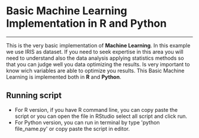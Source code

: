 # Basic Machine Learning Implementation in R and Python
------------------------------------------------------------------------------------------------------
This is the very basic implementation of **Machine Learning**. In this example we use IRIS as dataset.
If you need to seek expertise in this area you will need to understand also the data analysis applying statistics methods so that you can judge well you data optimizing the results. 
Is very important to know wich variables are able to optimize you results. 
This Basic Machine Learning is implemented both in **R** and **Python**. 

## Running script

* For R version, if you have R command line, you can copy paste the script or you can open the file in RStudio select all script and click run.
* For Python version,  you can run in terminal by type 'python file_name.py' or copy paste the script in editor.


